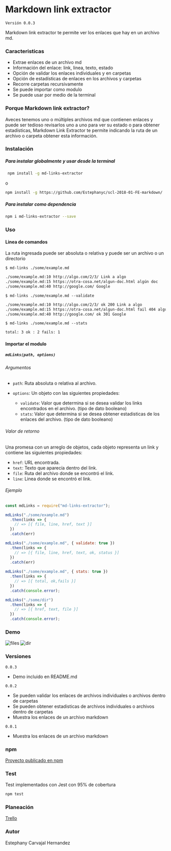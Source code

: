 # Markdown link extractor
`Versión 0.0.3 `

Markdown link extractor te permite ver los enlaces que hay en un archivo md.

### Caracteristicas

- Extrae enlaces de un archivo md
- Información del enlace:
  link, linea, texto, estado
- Opción de validar los enlaces individuales y en carpetas 
- Opción de estadísticas de enlaces en los archivos y carpetas
- Recorre carpetas recursivamente
- Se puede importar como modulo
- Se puede usar por medio de la terminal

### Porque Markdown link extractor?

Aveces tenemos uno o múltiples archivos md que contienen enlaces y puede ser tedioso revisarlos uno a uno para ver su estado o para obtener estadísticas, Markdown Link Extractor te permite indicando la ruta de un archivo o carpeta obtener esta información.

### Instalación

##### Para instalar globalmente y usar desde la terminal
```bash
 npm install -g md-links-extractor
 ```
 o
```bash
npm install -g https://github.com/Estephanyc/scl-2018-01-FE-markdown/
```
##### Para instalar como dependencia
```bash
npm i md-links-extractor --save
```
### Uso

#### Linea de comandos
La ruta ingresada puede ser absoluta o relativa y puede ser un archivo o un directorio

`$ md-links ./some/example.md`
```sh
./some/example.md:10 http://algo.com/2/3/ Link a algo
./some/example.md:15 https://otra-cosa.net/algun-doc.html algún doc
./some/example.md:40 http://google.com/ Google
```

`$ md-links ./some/example.md --validate`
```sh
./some/example.md:10 http://algo.com/2/3/ ok 200 Link a algo
./some/example.md:15 https://otra-cosa.net/algun-doc.html fail 404 algún doc
./some/example.md:40 http://google.com/ ok 301 Google
```
`$ md-links ./some/example.md --stats`
```sh
total: 3 ok : 2 fails: 1
```

#### Importar el modulo

##### `mdLinks(path, options)`
###### Argumentos

- `path`: Ruta absoluta o relativa al archivo.

- `options`: Un objeto con las siguientes propiedades:
  - `validate`: Valor que determina si se desea validar los links encontrados en el archivo. (tipo de dato booleano)
  - `stats`: Valor que determina si se desea obtener estadisticas de los enlaces del archivo. (tipo de dato booleano)

###### Valor de retorno

Una promesa con un arreglo  de objetos, cada objeto representa un link y contiene las siguientes propiedades:

- `href`: URL encontrada.
- `text`: Texto que aparecía dentro del link.
- `file`: Ruta del archivo donde se encontró el link.
- `line`: Linea donde se encontró el link.

###### Ejemplo
```js
const mdLinks = require("md-links-extractor");

mdLinks("./some/example.md")
  .then(links => {
    // => [{ file, line, href, text }]
  })
  .catch(err)

mdLinks("./some/example.md", { validate: true })
  .then(links => {
    // => [{ file, line, href, text, ok, status }]
  })
  .catch(err)
  
mdLinks("./some/example.md", { stats: true })
  .then(links => {
    // => [{ total, ok,fails }]
  })
  .catch(console.error);

mdLinks("./some/dir")
  .then(links => {
    // => [{ href, text, file }]
  })
  .catch(console.error);
  ```
  
### Demo
![files](https://user-images.githubusercontent.com/38702172/44786053-4a398700-ab69-11e8-93c2-d914bd73a0a6.gif)
![dir](https://user-images.githubusercontent.com/38702172/44786065-57ef0c80-ab69-11e8-80b5-4607c2579ffa.gif)

### Versiones
`0.0.3`
- Demo incluido en README.md

`0.0.2`
- Se pueden validar los enlaces de archivos individuales o archivos dentro de carpetas
- Se pueden obtener estadisticas de archivos individuales o archivos dentro de carpetas
- Muestra los enlaces de un archivo markdown  

`0.0.1` 
- Muestra los enlaces de un archivo markdown 

### npm
[Proyecto publicado en npm](https://www.npmjs.com/package/md-links-extractor)

### Test
Test implementados con Jest con 95% de cobertura
```bash
npm test 
 ```

### Planeación
[Trello](https://trello.com/b/rOVgvZNp/markdown)

### Autor
Estephany Carvajal Hernandez
